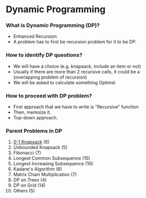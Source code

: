 # Dynamic Programming

### What is Dynamic Programming (DP)?
- Enhanced Recursion
- A problem has to first be recursion problem for it to be DP.

### How to identify DP questions?
- We will have a choice (e.g. knapsack, include an item or not)
- Usually if there are more than 2 recursive calls, it could be a (overlapping problem of recursion)
- We will be asked to calculate something Optimal

### How to proceed with DP problem?
- First approach that we have to write is "Recursive" function
- Then, memoize it.
- Top-down approach.

### Parent Problems in DP

01. [0-1 Knapsack](./01-knapsack.md) (6)
02. Unbounded Knapsack (5)
03. Fibonacci (7)
04. Longest Common Subsequence (15)
05. Longest Increasing Subsequence (10)
06. Kadane's Algorithm (6)
07. Matrix Chain Multiplication (7)
08. DP on Trees (4)
09. DP on Grid (14)
10. Others (5)
